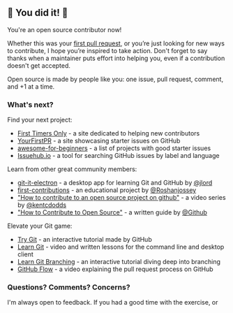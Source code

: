 ## :tada: You did it! :tada:

You're an open source contributor now!

Whether this was your [first pull request](http://firstpr.me/), or you’re just looking for new ways to contribute, I hope you’re inspired to take action. Don't forget to say thanks when a maintainer puts effort into helping you, even if a contribution doesn't get accepted.

Open source is made by people like you: one issue, pull request, comment, and +1 at a time.

### What's next?

Find your next project:
* [First Timers Only](http://www.firsttimersonly.com/) - a site dedicated to helping new contributors
* [YourFirstPR](http://yourfirstpr.github.io/) - a site showcasing starter issues on GitHub
* [awesome-for-beginners](https://github.com/MunGell/awesome-for-beginners) - a list of projects with good starter issues
* [Issuehub.io](http://issuehub.io/) - a tool for searching GitHub issues by label and language

Learn from other great community members:
* [git-it-electron](https://github.com/jlord/git-it-electron) - a desktop app for learning Git and GitHub by [@jlord](https://github.com/jlord)
* [first-contributions](https://github.com/Roshanjossey/first-contributions) - an educational project by [@Roshanjossey](https://github.com/Roshanjossey)
* ["How to contribute to an open source project on github"](https://egghead.io/courses/how-to-contribute-to-an-open-source-project-on-github) - a video series by [@kentcdodds](https://github.com/kentcdodds)
* ["How to Contribute to Open Source"](https://opensource.guide/how-to-contribute/) - a written guide by [@Github](https://github.com/github)

Elevate your Git game:
* [Try Git](https://try.github.io/) - an interactive tutorial made by GitHub
* [Learn Git](https://www.git-tower.com/learn/) - video and written lessons for the command line and desktop client
* [Learn Git Branching](https://learngitbranching.js.org/) - an interactive tutorial diving deep into branching
* [GitHub Flow](https://www.youtube.com/watch?v=juLIxo42A_s) - a video explaining the pull request process on GitHub

### Questions? Comments? Concerns?

I'm always open to feedback. If you had a good time with the exercise, or found some room for improvement, please [email me](mailto:danthareja@gmail.com).


Want to start over? [Just delete your fork](https://github.com/{{pull.user.login}}/contribute-to-open-source/settings).
Want to see behind the scenes? [Check out the server code](https://github.com/danthareja/contribute-to-open-source-server).

##### This branch will be automatically deleted after one week with no merged pull requests